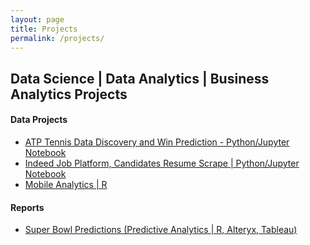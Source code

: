 ```yaml
---
layout: page
title: Projects
permalink: /projects/
---
```


## Data Science | Data Analytics | Business Analytics Projects


#### Data Projects

* [ATP Tennis Data Discovery and Win Prediction - Python/Jupyter Notebook](ATP_data_project.ipynb)
* [Indeed Job Platform, Candidates Resume Scrape | Python/Jupyter Notebook]()
* [Mobile Analytics | R]()

#### Reports
* [Super Bowl Predictions (Predictive Analytics | R, Alteryx, Tableau)]()


